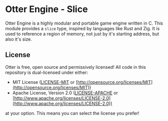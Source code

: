 # Otter Engine - Slice

Otter Engine is a highly modular and portable game engine written in C.
This module provides a `slice` type, inspired by languages like Rust and Zig.
It is used to reference a region of memory, not just by it's starting address, but also it's size.

## License

Otter is free, open source and permissively licensed!
All code in this repository is dual-licensed under either:

* MIT License ([LICENSE-MIT](LICENSE-MIT) or [http://opensource.org/licenses/MIT](http://opensource.org/licenses/MIT))
* Apache License, Version 2.0 ([LICENSE-APACHE](LICENSE-APACHE) or [http://www.apache.org/licenses/LICENSE-2.0](http://www.apache.org/licenses/LICENSE-2.0))

at your option.
This means you can select the license you prefer!
